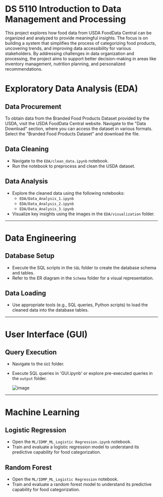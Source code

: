 # DS 5110 Introduction to Data Management and Processing

This project explores how food data from USDA FoodData Central can be organized and analyzed to provide meaningful insights. The focus is on building a system that simplifies the process of categorizing food products, uncovering trends, and improving data accessibility for various stakeholders. By addressing challenges in data organization and processing, the project aims to support better decision-making in areas like inventory management, nutrition planning, and personalized recommendations.

# Exploratory Data Analysis (EDA)

## Data Procurement

To obtain data from the Branded Food Products Dataset provided by the USDA, visit the USDA FoodData Central website. Navigate to the "Data Download" section, where you can access the dataset in various formats. Select the "Branded Food Products Dataset" and download the file.

## Data Cleaning
- Navigate to the `EDA/clean_data.ipynb` notebook.
- Run the notebook to preprocess and clean the USDA dataset.

## Data Analysis
- Explore the cleaned data using the following notebooks:
  - `EDA/Data_Analysis_1.ipynb`
  - `EDA/Data_Analysis_2.ipynb`
  - `EDA/Data_Analysis_3.ipynb`
- Visualize key insights using the images in the `EDA/visualization` folder.

---

# Data Engineering

## Database Setup
- Execute the SQL scripts in the `SQL` folder to create the database schema and tables.
- Refer to the ER diagram in the `Schema` folder for a visual representation.

## Data Loading
- Use appropriate tools (e.g., SQL queries, Python scripts) to load the cleaned data into the database tables.

---

# User Interface (GUI)

## Query Execution
- Navigate to the `GUI` folder.
- Execute SQL queries in 'GUI.ipynb' or explore pre-executed queries in the `output` folder.

  ![image](https://github.com/user-attachments/assets/d623a407-bac9-4b2b-9997-db849a8528c7)

---

# Machine Learning

## Logistic Regression
- Open the `ML/IDMP_ML_Logistic Regression.ipynb` notebook.
- Train and evaluate a logistic regression model to understand its predictive capability for food categorization.

## Random Forest
- Open the `ML/IDMP_ML_Logistic Regression` notebook.
- Train and evaluate a random forest model to understand its predictive capability for food categorization.


